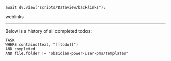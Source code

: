 ```dataviewjs
await dv.view("scripts/Dataview/backlinks");
```
weblinks 
___
Below is a history of all completed todos:
```dataview
TASK
WHERE contains(text, "[[todo]]")
AND completed
AND file.folder != "obsidian-power-user-pms/templates"
```